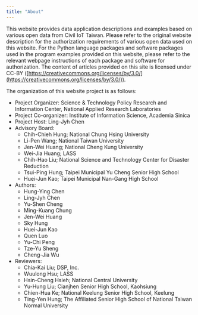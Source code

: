 ```yaml
---
title: "About"
---
```


This website provides data application descriptions and examples based on various open data from Civil IoT Taiwan. Please refer to the original website description for the authorization requirements of various open data used on this website. For the Python language packages and software packages used in the program examples provided on this website, please refer to the relevant webpage instructions of each package and software for authorization. The content of articles provided on this site is licensed under CC-BY ([https://creativecommons.org/licenses/by/3.0/](https://creativecommons.org/licenses/by/3.0/)).

The organization of this website project is as follows:

- Project Organizer: Science & Technology Policy Research and Information Center, National Applied Research Laboratories
- Project Co-organizer: Institute of Information Science, Academia Sinica
- Project Host: Ling-Jyh Chen
- Advisory Board:
    - Chih-Chieh Hung; National Chung Hsing University
    - Li-Pen Wang; National Taiwan University
    - Jen-Wei Huang; National Cheng Kung University
    - Wei-Jia Huang; LASS
    - Chih-Hao Liu; National Science and Technology Center for Disaster Reduction
    - Tsui-Ping Hung; Taipei Municipal Yu Cheng Senior High School
    - Huei-Jun Kao; Taipei Municipal Nan-Gang High School
- Authors:
    - Hung-Ying Chen
    - Ling-Jyh Chen
    - Yu-Shen Cheng
    - Ming-Kuang Chung
    - Jen-Wei Huang
    - Sky Hung
    - Huei-Jun Kao
    - Quen Luo
    - Yu-Chi Peng
    - Tze-Yu Sheng
    - Cheng-Jia Wu
- Reviewers:
    - Chia-Kai Liu; DSP, Inc.
    - Wuulong Hsu; LASS
    - Hsin-Cheng Hsieh; National Central University
    - Yu-Hung Liu; Cianjhen Senior High School, Kaohsiung
    - Chien-Hua Ke; National Keelung Senior High School, Keelung
    - Ting-Yen Hung; The Affiliated Senior High School of National Taiwan Normal University

